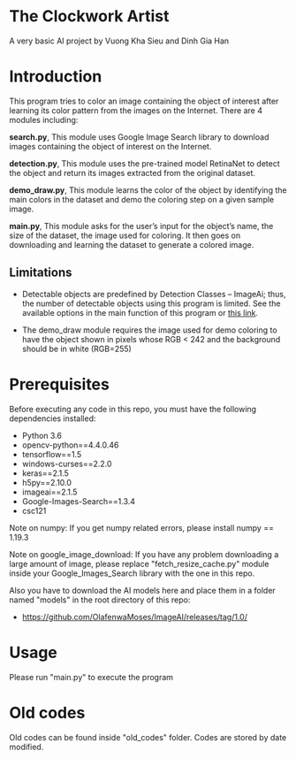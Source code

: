 # The Clockwork Artist
A very basic AI project by Vuong Kha Sieu and Dinh Gia Han
# Introduction
This program tries to color an image containing the object of interest after learning its color pattern from the images on the Internet. 
There are 4 modules including:

**search.py**, This module uses Google Image Search library to download images containing the object of interest on the Internet.

**detection.py**, This module uses the pre-trained model RetinaNet to detect the object and return its images extracted from the original dataset.

**demo_draw.py**, This module learns the color of the object by identifying the main colors in the dataset and demo the coloring step on a given sample image.

**main.py**, This module asks for the user’s input for the object’s name, the size of the dataset, the image used for coloring. It then goes on downloading and learning the dataset to generate a colored image.

## Limitations
- Detectable objects are predefined by Detection Classes – ImageAi; thus, the number of detectable objects using this program is limited. See the available options in the main function of this program or [this link](https://imageai.readthedocs.io/en/latest/detection/index.html).

- The demo_draw module requires the image used for demo coloring to have the object shown in pixels whose RGB < 242 and the background should be in white (RGB=255)

# Prerequisites
Before executing any code in this repo, you must have the following dependencies installed:
-   Python 3.6
-   opencv-python==4.4.0.46
-   tensorflow==1.5
-   windows-curses==2.2.0
-   keras==2.1.5
-   h5py==2.10.0
-   imageai==2.1.5
-   Google-Images-Search==1.3.4
-   csc121

Note on numpy: If you get numpy related errors, please install numpy == 1.19.3

Note on google_image_download: If you have any problem downloading a large amount of image, please replace 
"fetch_resize_cache.py" module inside your Google_Images_Search library with the one in this repo.

Also you have to download the AI models here and place them in a folder named "models" in the root directory of this repo:
-   https://github.com/OlafenwaMoses/ImageAI/releases/tag/1.0/
# Usage
Please run "main.py" to execute the program
# Old codes
Old codes can be found inside "old_codes" folder. Codes are stored by date modified.